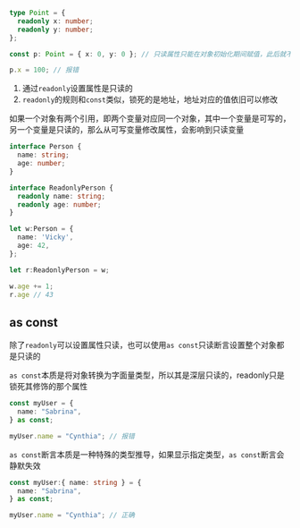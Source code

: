 ```ts
type Point = {
  readonly x: number;
  readonly y: number;
};

const p: Point = { x: 0, y: 0 }; // 只读属性只能在对象初始化期间赋值，此后就不能修改该属性

p.x = 100; // 报错
```

1. 通过`readonly`设置属性是只读的
2. `readonly`的规则和`const`类似，锁死的是地址，地址对应的值依旧可以修改



如果一个对象有两个引用，即两个变量对应同一个对象，其中一个变量是可写的，另一个变量是只读的，那么从可写变量修改属性，会影响到只读变量

```ts
interface Person {
  name: string;
  age: number;
}

interface ReadonlyPerson {
  readonly name: string;
  readonly age: number;
}

let w:Person = {
  name: 'Vicky',
  age: 42,
};

let r:ReadonlyPerson = w;

w.age += 1;
r.age // 43
```



## as const 

除了`readonly`可以设置属性只读，也可以使用`as const`只读断言设置整个对象都是只读的

`as const`本质是将对象转换为字面量类型，所以其是深层只读的，readonly只是锁死其修饰的那个属性

```ts
const myUser = {
  name: "Sabrina",
} as const;

myUser.name = "Cynthia"; // 报错
```



`as const`断言本质是一种特殊的类型推导，如果显示指定类型，`as const`断言会静默失效

```ts
const myUser:{ name: string } = {
  name: "Sabrina",
} as const;

myUser.name = "Cynthia"; // 正确
```

